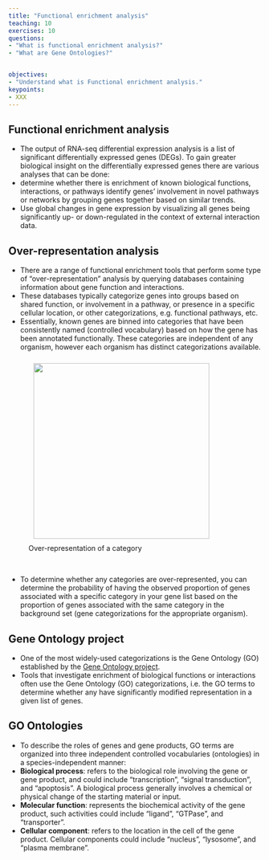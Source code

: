 ```yaml
---
title: "Functional enrichment analysis"
teaching: 10
exercises: 10
questions:
- "What is functional enrichment analysis?"
- "What are Gene Ontologies?"


objectives:
- "Understand what is Functional enrichment analysis."
keypoints:
- XXX
---
```


## Functional enrichment analysis

- The output of RNA-seq differential expression analysis is a list of significant differentially expressed genes (DEGs). To gain greater biological insight on the differentially expressed genes there are various analyses that can be done:
- determine whether there is enrichment of known biological functions, interactions, or pathways
identify genes’ involvement in novel pathways or networks by grouping genes together based on similar trends.
- Use global changes in gene expression by visualizing all genes being significantly up- or down-regulated in the context of external interaction data.


## Over-representation analysis

- There are a range of functional enrichment tools that perform some type of “over-representation” analysis by querying databases containing information about gene function and interactions.
- These databases typically categorize genes into groups based on shared function, or involvement in a pathway, or presence in a specific cellular location, or other categorizations, e.g. functional pathways, etc.
- Essentially, known genes are binned into categories that have been consistently named (controlled vocabulary) based on how the gene has been annotated functionally. These categories are independent of any organism, however each organism has distinct categorizations available.

<figure>
  <img src="{{ page.root }}/fig/overrepresentation_analysis.png" style="margin:10px;height:350px"/>
  <figcaption> Over-representation of a category </figcaption>
</figure><br>

- To determine whether any categories are over-represented, you can determine the probability of having the observed proportion of genes associated with a specific category in your gene list based on the proportion of genes associated with the same category in the background set (gene categorizations for the appropriate organism).


## Gene Ontology project
- One of the most widely-used categorizations is the Gene Ontology (GO) established by the [Gene Ontology project](http://geneontology.org/page/go-consortium-contributors-list).
- Tools that investigate enrichment of biological functions or interactions often use the Gene Ontology (GO) categorizations, i.e. the GO terms to determine whether any have significantly modified representation in a given list of genes.

## GO Ontologies
- To describe the roles of genes and gene products, GO terms are organized into three independent controlled vocabularies (ontologies) in a species-independent manner:
- **Biological process**: refers to the biological role involving the gene or gene product, and could include “transcription”, “signal transduction”, and “apoptosis”. A biological process generally involves a chemical or physical change of the starting material or input.
- **Molecular function**: represents the biochemical activity of the gene product, such activities could include “ligand”, “GTPase”, and “transporter”.
- **Cellular component**: refers to the location in the cell of the gene product. Cellular components could include “nucleus”, “lysosome”, and “plasma membrane”.

